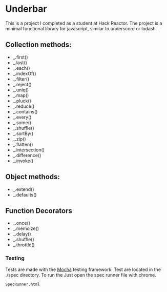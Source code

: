Underbar
==============

This is a project I completed as a student at Hack Reactor. The project is a minimal functional library for javascript, similar to underscore or lodash.

## Collection methods:

- _.first()
- _.last()
- _.each()
- _.indexOf()
- _.filter()
- _.reject()
- _.uniq()
- _.map()
- _.pluck()
- _.reduce()
- _.contains()
- _.every()
- _.some()
- _.shuffle()
- _.sortBy()
- _.zip()
- _.flatten()
- _.intersection()
- _.difference()
- _.invoke()

## Object methods:

- _.extend()
- _.defaults()

## Function Decorators

- _.once()
- _.memoize()
- _.delay()
- _.shuffle()
- _.throttle()

### Testing

Tests are made with the [Mocha](https://github.com/mochajs/mocha) testing framework.
Test are located in the ./spec directory. To run the Just open the spec runner file with chrome.

```
SpecRunner.html
```
